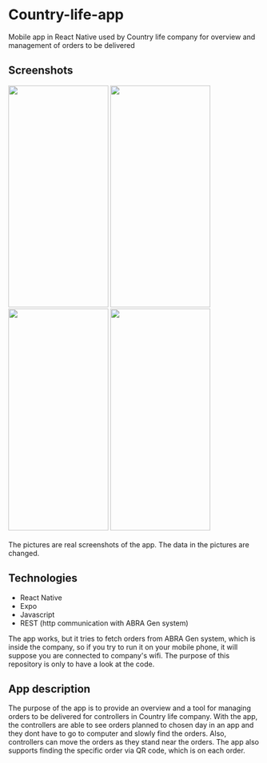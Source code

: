 # Country-life-app
Mobile app in React Native used by Country life company for overview and management of orders to be delivered
## Screenshots
<img src="https://github.com/Noggerstar1/Country-life-app/assets/106750938/5345cb28-bbc9-44fd-a12a-9afe162d31d7" width="200" height="444">
<img src="https://github.com/Noggerstar1/Country-life-app/assets/106750938/1d30b1a3-c147-41de-885f-a437be59ab34" width="200" height="444">
<img src="https://github.com/Noggerstar1/Country-life-app/assets/106750938/80646f4b-c44c-4549-9645-016c584f4e5a" width="200" height="444">
<img src="https://github.com/Noggerstar1/Country-life-app/assets/106750938/a159796c-ba78-436a-b71c-a7da0f25ea4c" width="200" height="444">

<br>
<br>
The pictures are real screenshots of the app. The data in the pictures are changed.

## Technologies
- React Native
- Expo
- Javascript
- REST (http communication with ABRA Gen system)

The app works, but it tries to fetch orders from ABRA Gen system, which is inside the company, so if you try to run it on your mobile phone, it will suppose you are connected to company's wifi. The purpose of this repository is only to have a look at the code.

## App description
The purpose of the app is to provide an overview and a tool for managing orders to be delivered for controllers in Country life company. With the app, the controllers are able to see orders planned to chosen day in an app and they dont have to go to computer and slowly find the orders. Also, controllers can move the orders as they stand near the orders. The app also supports finding the specific order via QR code, which is on each order.
